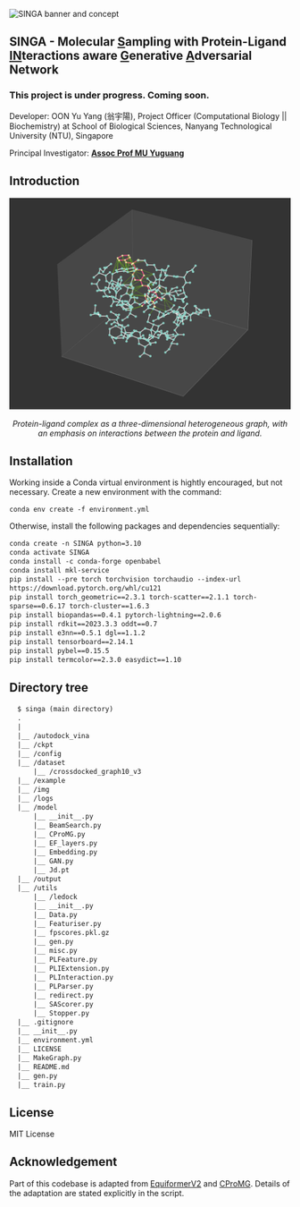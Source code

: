 ![SINGA banner and concept](img/SINGA.png)

## SINGA - Molecular <ins>S</ins>ampling with Protein-Ligand <ins>IN</ins>teractions aware <ins>G</ins>enerative <ins>A</ins>dversarial Network

### This project is under progress. Coming soon.

Developer: OON Yu Yang (翁宇陽), Project Officer (Computational Biology || Biochemistry) at School of Biological Sciences, Nanyang Technological University (NTU), Singapore

Principal Investigator: **[Assoc Prof MU Yuguang](https://dr.ntu.edu.sg/cris/rp/rp00074?ST_EMAILID=YGMU)**

## Introduction

![Protein-ligand complex as three-dimensional heterogeneous graph](img/PLGraph.png)
<p align="center">
    <em>Protein-ligand complex as a three-dimensional heterogeneous graph, with an emphasis on interactions between the protein and ligand.</em>
</p>

## Installation

Working inside a Conda virtual environment is hightly encouraged, but not necessary. Create a new environment with the command:

```
conda env create -f environment.yml
```

Otherwise, install the following packages and dependencies sequentially:

```
conda create -n SINGA python=3.10
conda activate SINGA
conda install -c conda-forge openbabel
conda install mkl-service
pip install --pre torch torchvision torchaudio --index-url https://download.pytorch.org/whl/cu121
pip install torch_geometric==2.3.1 torch-scatter==2.1.1 torch-sparse==0.6.17 torch-cluster==1.6.3
pip install biopandas==0.4.1 pytorch-lightning==2.0.6
pip install rdkit==2023.3.3 oddt==0.7
pip install e3nn==0.5.1 dgl==1.1.2
pip install tensorboard==2.14.1
pip install pybel==0.15.5
pip install termcolor==2.3.0 easydict==1.10
```

## Directory tree

```
  $ singa (main directory)
  .
  |
  |__ /autodock_vina
  |__ /ckpt
  |__ /config
  |__ /dataset
      |__ /crossdocked_graph10_v3
  |__ /example
  |__ /img
  |__ /logs
  |__ /model
      |__ __init__.py
      |__ BeamSearch.py
      |__ CProMG.py
      |__ EF_layers.py
      |__ Embedding.py
      |__ GAN.py
      |__ Jd.pt
  |__ /output
  |__ /utils
      |__ /ledock
      |__ __init__.py
      |__ Data.py
      |__ Featuriser.py 
      |__ fpscores.pkl.gz
      |__ gen.py
      |__ misc.py
      |__ PLFeature.py
      |__ PLIExtension.py
      |__ PLInteraction.py
      |__ PLParser.py
      |__ redirect.py
      |__ SAScorer.py
      |__ Stopper.py
  |__ .gitignore
  |__ __init__.py
  |__ environment.yml
  |__ LICENSE
  |__ MakeGraph.py
  |__ README.md
  |__ gen.py
  |__ train.py
```

## License

MIT License

## Acknowledgement

Part of this codebase is adapted from [EquiformerV2](https://github.com/atomicarchitects/equiformer_v2) and [CProMG](https://github.com/lijianing0902/CProMG). Details of the adaptation are stated explicitly in the script.
